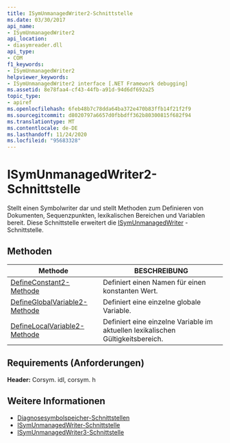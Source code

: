 ```yaml
---
title: ISymUnmanagedWriter2-Schnittstelle
ms.date: 03/30/2017
api_name:
- ISymUnmanagedWriter2
api_location:
- diasymreader.dll
api_type:
- COM
f1_keywords:
- ISymUnmanagedWriter2
helpviewer_keywords:
- ISymUnmanagedWriter2 interface [.NET Framework debugging]
ms.assetid: 8e78faa4-cf43-44fb-a91d-94d6df692a25
topic_type:
- apiref
ms.openlocfilehash: 6feb48b7c78dda64ba372e470b83ffb14f21f2f9
ms.sourcegitcommit: d8020797a6657d0fbbdff362b80300815f682f94
ms.translationtype: MT
ms.contentlocale: de-DE
ms.lasthandoff: 11/24/2020
ms.locfileid: "95683328"
---
```

# <a name="isymunmanagedwriter2-interface"></a>ISymUnmanagedWriter2-Schnittstelle

Stellt einen Symbolwriter dar und stellt Methoden zum Definieren von Dokumenten, Sequenzpunkten, lexikalischen Bereichen und Variablen bereit. Diese Schnittstelle erweitert die [ISymUnmanagedWriter](isymunmanagedwriter-interface.md) -Schnittstelle.  
  
## <a name="methods"></a>Methoden  
  
|Methode|BESCHREIBUNG|  
|------------|-----------------|  
|[DefineConstant2-Methode](isymunmanagedwriter2-defineconstant2-method.md)|Definiert einen Namen für einen konstanten Wert.|  
|[DefineGlobalVariable2-Methode](isymunmanagedwriter2-defineglobalvariable2-method.md)|Definiert eine einzelne globale Variable.|  
|[DefineLocalVariable2-Methode](isymunmanagedwriter2-definelocalvariable2-method.md)|Definiert eine einzelne Variable im aktuellen lexikalischen Gültigkeitsbereich.|  
  
## <a name="requirements"></a>Requirements (Anforderungen)  

 **Header:** Corsym. idl, corsym. h  
  
## <a name="see-also"></a>Weitere Informationen

- [Diagnosesymbolspeicher-Schnittstellen](diagnostics-symbol-store-interfaces.md)
- [ISymUnmanagedWriter-Schnittstelle](isymunmanagedwriter-interface.md)
- [ISymUnmanagedWriter3-Schnittstelle](isymunmanagedwriter3-interface.md)
